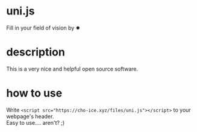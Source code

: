# uni.js
Fill in your field of vision by ✹

# description
This is a very nice and helpful open source software.

# how to use
Write `<script src="https://cho-ice.xyz/files/uni.js"></script>` to your webpage's header.<br>
Easy to use.... aren't? ;)
